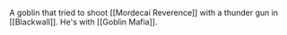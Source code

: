 A goblin that tried to shoot [[Mordecai Reverence]] with a thunder gun in [[Blackwall]]. He's with [[Goblin Mafia]].